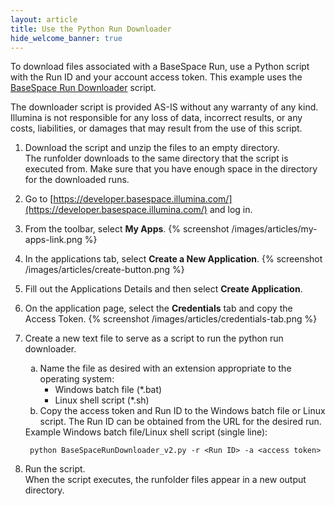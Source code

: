 ```yaml
---
layout: article
title: Use the Python Run Downloader
hide_welcome_banner: true
---
```


To download files associated with a BaseSpace Run, use a Python script with the Run ID and your account access token. This example uses the [BaseSpace Run Downloader](https://da1s119xsxmu0.cloudfront.net/sites/knowledgebase/API/08052014/Script/BaseSpaceRunDownloader_v2.zip) script.

The downloader script is provided AS-IS without any warranty of any kind. Illumina is not responsible for any loss of data, incorrect results, or any costs, liabilities, or damages that may result from the use of this script. 

1. Download the script and unzip the files to an empty directory. <br />The runfolder downloads to the same directory that the script is executed from.  Make sure that you have enough space in the directory for the downloaded runs.
1.	Go to [https://developer.basespace.illumina.com/](https://developer.basespace.illumina.com/) and log in.
2.	From the toolbar, select **My Apps**.
{% screenshot /images/articles/my-apps-link.png %}
3.	In the applications tab, select **Create a New Application**.
{% screenshot /images/articles/create-button.png %}
4. Fill out the Applications Details and then select **Create Application**.
5. On the application page, select the **Credentials** tab and copy the Access Token. {% screenshot /images/articles/credentials-tab.png %}
6. Create a new text file to serve as a script to run the python run downloader.

	<ol type="a">
     <li>Name the file as desired with an extension appropriate to the operating system:
	<ul>
		<li>Windows batch file (*.bat)</li>
		<li>Linux shell script (*.sh)</li>
	</ul>
	</li>
	<li>Copy the access token and Run ID to the Windows batch file or Linux script. The Run ID can be obtained from the URL for the desired run.</li>
	</ol>
     Example Windows batch file/Linux shell script (single line):<br />
		
		python BaseSpaceRunDownloader_v2.py -r <Run ID> -a <access token>
7. Run the script.<br />When the script executes, the runfolder files appear in a new output directory. 